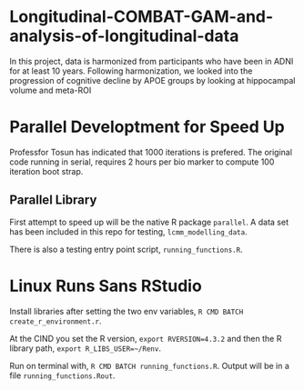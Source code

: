 # Longitudinal-COMBAT-GAM-and-analysis-of-longitudinal-data
In this project, data is harmonized from participants who have been in ADNI for at least 10 years.  Following harmonization, we looked into the progression of cognitive decline by APOE groups by looking at hippocampal volume and meta-ROI


# Parallel Developtment for Speed Up

Professfor Tosun has indicated that 1000 iterations is prefered. The original code running in serial, requires 2 hours per bio marker
to compute 100 iteration boot strap.

## Parallel Library

First attempt to speed up will be the native R package `parallel`. A data set has been included in this repo for testing,
`lcmm_modelling_data`.

There is also a testing entry point script, `running_functions.R`.

# Linux Runs Sans RStudio

Install libraries after setting the two env variables, `R CMD BATCH create_r_environment.r`.

At the CIND you set the R version, `export RVERSION=4.3.2` and then the R library path, `export R_LIBS_USER=~/Renv`.

Run on terminal with, `R CMD BATCH running_functions.R`. Output will be in a file `running_functions.Rout`.





